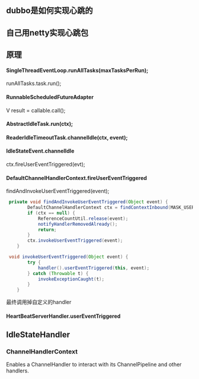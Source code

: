 ## dubbo是如何实现心跳的



## 自己用netty实现心跳包



## 原理

#### SingleThreadEventLoop.runAllTasks(maxTasksPerRun);

runAllTasks.task.run();

#### RunnableScheduledFutureAdapter

V result = callable.call();

#### AbstractIdleTask.run(ctx);

#### ReaderIdleTimeoutTask.channelIdle(ctx, event);

#### IdleStateEvent.channelIdle

ctx.fireUserEventTriggered(evt);

#### DefaultChannelHandlerContext.fireUserEventTriggered

findAndInvokeUserEventTriggered(event);

```java
 private void findAndInvokeUserEventTriggered(Object event) {
        DefaultChannelHandlerContext ctx = findContextInbound(MASK_USER_EVENT_TRIGGERED);
        if (ctx == null) {
            ReferenceCountUtil.release(event);
            notifyHandlerRemovedAlready();
            return;
        }
        ctx.invokeUserEventTriggered(event);
    }
```

```java
 void invokeUserEventTriggered(Object event) {
        try {
            handler().userEventTriggered(this, event);
        } catch (Throwable t) {
            invokeExceptionCaught(t);
        }
    }
```

最终调用掉自定义的handler

#### HeartBeatServerHandler.userEventTriggered



## IdleStateHandler



### ChannelHandlerContext

Enables a ChannelHandler to interact with its ChannelPipeline and other handlers.